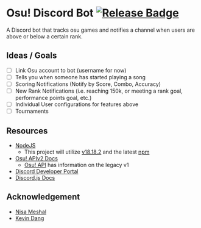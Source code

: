 # Osu! Discord Bot [![Release Badge](https://img.shields.io/github/v/release/NisaMeshal/osu-discord-bot?logo=github)](https://github.com/NisaMeshal/osu-discord-bot/releases/latest)
A Discord bot that tracks osu games and notifies a channel when users are above or below a certain rank. 

## Ideas / Goals
* [ ] Link Osu account to bot (username for now)
* [ ] Tells you when someone has started playing a song
* [ ] Scoring Notifications (Notify by Score, Combo, Accuracy)
* [ ] New Rank Notifications (i.e. reaching 150k, or meeting a rank goal, performance points goal, etc.)
* [ ] Individual User configurations for features above
* [ ] Tournaments

## Resources
* [NodeJS](https://nodejs.org/en)
  * This project will utilize [v18.18.2](https://nodejs.org/en/blog/release/v18.18.2) and the latest [npm](https://www.npmjs.com/)
* [Osu! APIv2 Docs](https://osu.ppy.sh/docs/index.html)
  * [Osu! API](https://github.com/ppy/osu-api/wiki) has information on the legacy v1
* [Discord Developer Portal](https://discord.com/developers/docs/intro)
* [Discord.js Docs](https://discord.js.org/docs/packages/discord.js/main)

## Acknowledgement
* [Nisa Meshal](https://github.com/NisaMeshal)
* [Kevin Dang](https://github.com/kevinthedang)